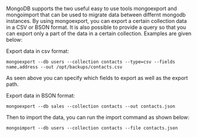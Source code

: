MongoDB supports the two useful easy to use tools mongoexport and mongoimport that can be used to migrate data between differnt mongodb instances. By using mongoexport, you can export a certain collection data in a CSV or BSON format. It is also possible to provide a query so that you can export only a part of the data in a certain collection. Examples are given below:

Export data in csv format:

````
mongoexport --db users --collection contacts --type=csv --fields name,address --out /opt/backups/contacts.csv
````

As seen above you can specify which fields to export as well as the export path.

Export data in BSON format:

````
mongoexport --db sales --collection contacts --out contacts.json
````

Then to import the data, you can run the import command as shown below:

````
mongoimport --db users --collection contacts --file contacts.json
````


